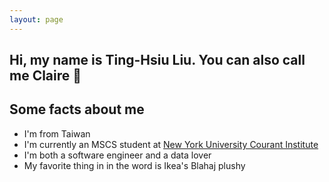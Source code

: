 ```yaml
---
layout: page
---
```


## Hi, my name is Ting-Hsiu Liu. You can also call me Claire 👋

## Some facts about me
 - I'm from Taiwan
 - I'm currently an MSCS student at [New York University Courant Institute](https://cims.nyu.edu/dynamic/)
 - I'm both a software engineer and a data lover
 - My favorite thing in in the word is Ikea's Blahaj plushy
